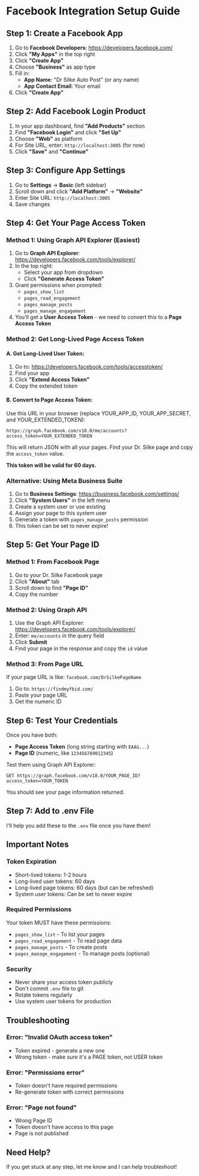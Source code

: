 # Facebook Integration Setup Guide

## Step 1: Create a Facebook App

1. Go to **Facebook Developers**: https://developers.facebook.com/
2. Click **"My Apps"** in the top right
3. Click **"Create App"**
4. Choose **"Business"** as app type
5. Fill in:
   - **App Name**: "Dr Silke Auto Post" (or any name)
   - **App Contact Email**: Your email
6. Click **"Create App"**

## Step 2: Add Facebook Login Product

1. In your app dashboard, find **"Add Products"** section
2. Find **"Facebook Login"** and click **"Set Up"**
3. Choose **"Web"** as platform
4. For Site URL, enter: `http://localhost:3005` (for now)
5. Click **"Save"** and **"Continue"**

## Step 3: Configure App Settings

1. Go to **Settings** → **Basic** (left sidebar)
2. Scroll down and click **"Add Platform"** → **"Website"**
3. Enter Site URL: `http://localhost:3005`
4. Save changes

## Step 4: Get Your Page Access Token

### Method 1: Using Graph API Explorer (Easiest)

1. Go to **Graph API Explorer**: https://developers.facebook.com/tools/explorer/
2. In the top right:
   - Select your app from dropdown
   - Click **"Generate Access Token"**
3. Grant permissions when prompted:
   - `pages_show_list`
   - `pages_read_engagement`
   - `pages_manage_posts`
   - `pages_manage_engagement`
4. You'll get a **User Access Token** - we need to convert this to a **Page Access Token**

### Method 2: Get Long-Lived Page Access Token

#### A. Get Long-Lived User Token:

1. Go to: https://developers.facebook.com/tools/accesstoken/
2. Find your app
3. Click **"Extend Access Token"**
4. Copy the extended token

#### B. Convert to Page Access Token:

Use this URL in your browser (replace YOUR_APP_ID, YOUR_APP_SECRET, and YOUR_EXTENDED_TOKEN):

```
https://graph.facebook.com/v18.0/me/accounts?access_token=YOUR_EXTENDED_TOKEN
```

This will return JSON with all your pages. Find your Dr. Silke page and copy the `access_token` value.

**This token will be valid for 60 days.**

### Alternative: Using Meta Business Suite

1. Go to **Business Settings**: https://business.facebook.com/settings/
2. Click **"System Users"** in the left menu
3. Create a system user or use existing
4. Assign your page to this system user
5. Generate a token with `pages_manage_posts` permission
6. This token can be set to never expire!

## Step 5: Get Your Page ID

### Method 1: From Facebook Page

1. Go to your Dr. Silke Facebook page
2. Click **"About"** tab
3. Scroll down to find **"Page ID"**
4. Copy the number

### Method 2: Using Graph API

1. Use the Graph API Explorer: https://developers.facebook.com/tools/explorer/
2. Enter: `me/accounts` in the query field
3. Click **Submit**
4. Find your page in the response and copy the `id` value

### Method 3: From Page URL

If your page URL is like: `facebook.com/DrSilkePageName`

1. Go to: `https://findmyfbid.com/`
2. Paste your page URL
3. Get the numeric ID

## Step 6: Test Your Credentials

Once you have both:
- **Page Access Token** (long string starting with `EAAG...`)
- **Page ID** (numeric, like `123456789012345`)

Test them using Graph API Explorer:

```
GET https://graph.facebook.com/v18.0/YOUR_PAGE_ID?access_token=YOUR_TOKEN
```

You should see your page information returned.

## Step 7: Add to .env File

I'll help you add these to the `.env` file once you have them!

## Important Notes

### Token Expiration
- Short-lived tokens: 1-2 hours
- Long-lived user tokens: 60 days
- Long-lived page tokens: 60 days (but can be refreshed)
- System user tokens: Can be set to never expire

### Required Permissions
Your token MUST have these permissions:
- `pages_show_list` - To list your pages
- `pages_read_engagement` - To read page data
- `pages_manage_posts` - To create posts
- `pages_manage_engagement` - To manage posts (optional)

### Security
- Never share your access token publicly
- Don't commit `.env` file to git
- Rotate tokens regularly
- Use system user tokens for production

## Troubleshooting

### Error: "Invalid OAuth access token"
- Token expired - generate a new one
- Wrong token - make sure it's a PAGE token, not USER token

### Error: "Permissions error"
- Token doesn't have required permissions
- Re-generate token with correct permissions

### Error: "Page not found"
- Wrong Page ID
- Token doesn't have access to this page
- Page is not published

## Need Help?

If you get stuck at any step, let me know and I can help troubleshoot!

